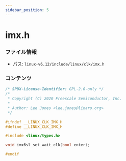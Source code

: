 ```yaml
---
sidebar_position: 5
---
```

# imx.h

### ファイル情報

- パス: `linux-v6.12/include/linux/clk/imx.h`

### コンテンツ

```h
/* SPDX-License-Identifier: GPL-2.0-only */
/*
 * Copyright (C) 2020 Freescale Semiconductor, Inc.
 *
 * Author: Lee Jones <lee.jones@linaro.org>
 */

#ifndef __LINUX_CLK_IMX_H
#define __LINUX_CLK_IMX_H

#include <linux/types.h>

void imx6sl_set_wait_clk(bool enter);

#endif

```
